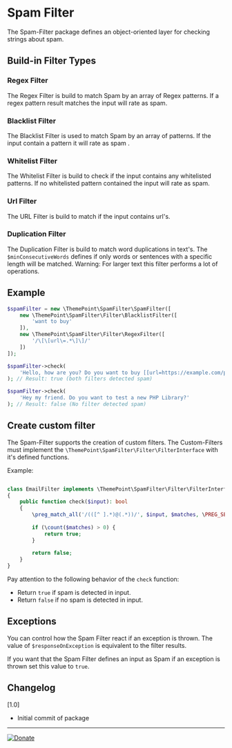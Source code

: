 Spam Filter
========================

The Spam-Filter package defines an object-oriented layer for checking strings about spam.

Build-in Filter Types
---------------------

### Regex Filter
The Regex Filter is build to match Spam by an array of Regex patterns.
If a regex pattern result matches the input will rate as spam.

### Blacklist Filter
The Blacklist Filter is used to match Spam by an array of patterns. 
If the input contain a pattern it will rate as spam .

### Whitelist Filter
The Whitelist Filter is build to check if the input contains any whitelisted patterns. 
If no whitelisted pattern contained the input will rate as spam.

### Url Filter
The URL Filter is build to match if the input contains url's.

### Duplication Filter
The Duplication Filter is build to match word duplications in text's.
The `$minConsecutiveWords` defines if only words or sentences with a specific length will be matched.
Warning: For larger text this filter performs a lot of operations.

Example
-------
```php
$spamFilter = new \ThemePoint\SpamFilter\SpamFilter([
    new \ThemePoint\SpamFilter\Filter\BlacklistFilter([
        'want to buy'
    ]),
    new \ThemePoint\SpamFilter\Filter\RegexFilter([
        '/\[\[url\=.*\]\]/'
    ])
]);

$spamFilter->check(
    'Hello, how are you? Do you want to buy [[url=https://example.com/product]] this Product?'
); // Result: true (both filters detected spam)

$spamFilter->check(
    'Hey my friend. Do you want to test a new PHP Library?'
); // Result: false (No filter detected spam)

```

Create custom filter
-----------------

The Spam-Filter supports the creation of custom filters.
The Custom-Filters must implement the `\ThemePoint\SpamFilter\Filter\FilterInterface` with it's defined functions.

Example:
```php

class EmailFilter implements \ThemePoint\SpamFilter\Filter\FilterInterface
{
    public function check($input): bool
    {
        \preg_match_all('/(([^ ].*)@(.*))/', $input, $matches, \PREG_SET_ORDER, 0);
        
        if (\count($matches) > 0) {
            return true;
        }
        
        return false;
    }
}
```

Pay attention to the following behavior of the `check` function:

* Return `true` if spam is detected in input.
* Return `false` if no spam is detected in input.
 
Exceptions
----------

You can control how the Spam Filter react if an exception is thrown.
The value of `$responseOnException` is equivalent to the filter results.

If you want that the Spam Filter defines an input as Spam if an exception is thrown set this value to `true`.


Changelog
---------
[1.0]
* Initial commit of package

----

[![Donate](https://img.shields.io/badge/Donate-PayPal-blue.svg)](https://www.paypal.com/cgi-bin/webscr?cmd=_s-xclick&hosted_button_id=Q98R2QXXMTUF6&source=url)